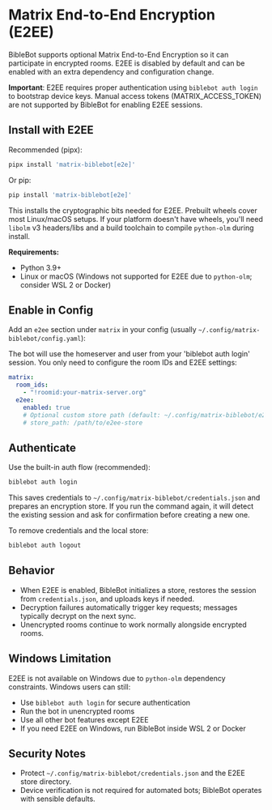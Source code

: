 # Matrix End-to-End Encryption (E2EE)

BibleBot supports optional Matrix End-to-End Encryption so it can participate in encrypted rooms. E2EE is disabled by default and can be enabled with an extra dependency and configuration change.

**Important**: E2EE requires proper authentication using `biblebot auth login` to bootstrap device keys. Manual access tokens (MATRIX_ACCESS_TOKEN) are not supported by BibleBot for enabling E2EE sessions.

## Install with E2EE

Recommended (pipx):

```bash
pipx install 'matrix-biblebot[e2e]'
```

Or pip:

```bash
pip install 'matrix-biblebot[e2e]'
```

This installs the cryptographic bits needed for E2EE. Prebuilt wheels cover most Linux/macOS setups.
If your platform doesn't have wheels, you'll need `libolm` v3 headers/libs and a build toolchain to compile `python-olm` during install.

**Requirements:**

- Python 3.9+
- Linux or macOS (Windows not supported for E2EE due to `python-olm`; consider WSL 2 or Docker)

## Enable in Config

Add an `e2ee` section under `matrix` in your config (usually `~/.config/matrix-biblebot/config.yaml`):

The bot will use the homeserver and user from your 'biblebot auth login' session.
You only need to configure the room IDs and E2EE settings:

```yaml
matrix:
  room_ids:
    - "!roomid:your-matrix-server.org"
  e2ee:
    enabled: true
    # Optional custom store path (default: ~/.config/matrix-biblebot/e2ee-store)
    # store_path: /path/to/e2ee-store
```

## Authenticate

Use the built-in auth flow (recommended):

```bash
biblebot auth login
```

This saves credentials to `~/.config/matrix-biblebot/credentials.json` and prepares an encryption store. If you run the command again, it will detect the existing session and ask for confirmation before creating a new one.

To remove credentials and the local store:

```bash
biblebot auth logout
```

## Behavior

- When E2EE is enabled, BibleBot initializes a store, restores the session from `credentials.json`, and uploads keys if needed.
- Decryption failures automatically trigger key requests; messages typically decrypt on the next sync.
- Unencrypted rooms continue to work normally alongside encrypted rooms.

## Windows Limitation

E2EE is not available on Windows due to `python-olm` dependency constraints. Windows users can still:

- Use `biblebot auth login` for secure authentication
- Run the bot in unencrypted rooms
- Use all other bot features except E2EE
- If you need E2EE on Windows, run BibleBot inside WSL 2 or Docker

## Security Notes

- Protect `~/.config/matrix-biblebot/credentials.json` and the E2EE store directory.
- Device verification is not required for automated bots; BibleBot operates with sensible defaults.
